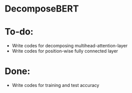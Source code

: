 # DecomposeBERT

# To-do: 
- Write codes for decomposing multihead-attention-layer
- Write codes for position-wise fully connected layer

# Done:
- Write codes for training and test accuracy
